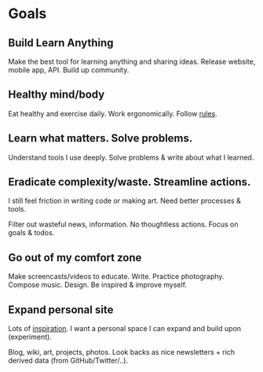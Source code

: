 # Goals

## Build Learn Anything

Make the best tool for learning anything and sharing ideas. Release website, mobile app, API. Build up community.

## Healthy mind/body

Eat healthy and exercise daily. Work ergonomically. Follow [rules](rules.md).

## Learn what matters. Solve problems.

Understand tools I use deeply. Solve problems & write about what I learned.

## Eradicate complexity/waste. Streamline actions.

I still feel friction in writing code or making art. Need better processes & tools.

Filter out wasteful news, information. No thoughtless actions. Focus on goals & todos.

## Go out of my comfort zone

Make screencasts/videos to educate. Write. Practice photography. Compose music. Design. Be inspired & improve myself.

## Expand personal site

Lots of [inspiration](../design/design-inspiration.md). I want a personal space I can expand and build upon (experiment).

Blog, wiki, art, projects, photos. Look backs as nice newsletters + rich derived data (from GitHub/Twitter/..).
